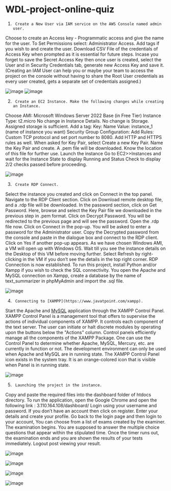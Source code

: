# WDL-project-online-quiz

1.      Create a New User via IAM service on the AWS Console named admin user. 
Choose to create an Access key - Programmatic access and give the name for the user.
To Set Permissions select: Administrator Access.
Add tags if you wish to and create the user.
Download CSV File of the credentials of Access Key when prompted as it is essential for future steps. Incase you forget to save the Secret Access Key then once user is created, select the User and in Security Credentials tab, generate new Access Key and save it.
(Creating an IAM User can help you or maybe your team to access the project on the console without having to share the Root User credentials as every user created, gets a separate set of credentials assigned.)

![image](https://user-images.githubusercontent.com/61246381/164277830-b74c5ba6-b125-4bc7-ac69-37708b133153.png)
![image](https://user-images.githubusercontent.com/61246381/164278129-32bca770-c5b1-4c6b-b480-415008652cc5.png)


2.      Create an EC2 Instance. Make the following changes while creating an Instance. 
Choose AMI: Microsoft Windows Server 2022 Base (in Free Tier)
Instance Type: t2.micro
No change in Instance Details.
No change is Storage. Assigned storage is sufficient.
Add a tag: Key: Name
Value: instance_1 (name of instance you want)
Security Group Configuration: Add Rules: Custom TCP protocol and set port number to 8080. Add HTTP and HTTPS rules as well.	
When asked for Key Pair, select Create a new Key Pair. Name the Key Pair and create. A .pem file will be downloaded. Know the location of this file for further use.
Launch the instance
Go to EC2>>Instances and wait for the Instance State to display Running and Status Check to display 2/2 checks passed before proceeding.

![image](https://user-images.githubusercontent.com/61246381/164278959-c72d81f7-5d6c-4924-8d0a-6c3884fcd53e.png)

3.      Create RDP Connect.
Select the instance you created and click on Connect in the top panel.
 Navigate to the RDP Client section.
Click on Download remote desktop file, and a .rdp file will be downloaded.
In the password section, click on Get Password.
Here, browse and select the Key Pair file we downloaded in the previous step in .pem format. Click on Decrypt Password. You will be redirected to the previous page and will see the password.
Open the .rdp file now. Click on Connect in the pop-up. You will be asked to enter a password for the Administrator user. Copy the Decrypted password from the console and paste in the dialogue box and connect to the RDP client. Click on Yes if another pop-up appears.
As we have chosen Windows AMI, a VM will open up with Windows OS. Wait till you see the instance details on the Desktop of this VM before moving further. Select Refresh by right-clicking in the VM if you don’t see the details in the top right corner.
RDP Connection is now established.
To run this project, install Python and/or Xampp if you wish to check the SQL connectivity. You open the Apache and MySQL connection on Xampp, create a database by the name of text_summarizer in phpMyAdmin and import the .sql file.



![image](https://user-images.githubusercontent.com/61246381/164278985-fef50bbc-5c21-4ebe-a75b-ed79b27ae938.png)

4.      Connecting to [XAMPP](https://www.javatpoint.com/xampp). 
Start the Apache and [MySQL](https://www.javatpoint.com/mysql-tutorial) application through the XAMPP Control Panel. XAMPP Control Panel is a management tool that offers to supervise the actions of individual components of XAMPP. It controls each component of the text server. The user can initiate or halt discrete modules by operating upon the buttons below the "Actions" column. Control panels efficiently manage all the components of the XAMPP Package. One can use the Control Panel to determine whether Apache, MySQL, Mercury, etc. are currently in function or not. The development environment can only be used when Apache and MySQL are in running state. The XAMPP Control Panel icon exists in the system tray. It is an orange-colored icon that is visible when Panel is in running state.

![image](https://user-images.githubusercontent.com/61246381/164279405-a0446fec-2d4e-4922-ac0e-41cc2b68c5f2.png)


5.      Launching the project in the instance.
Copy and paste the required files into the dashboard folder of htdocs directory. 
To run the application, open the Google Chrome and open the following link : 3.110.164.108/dashboard/
Login using your username and password. If you don’t have an account then click on register.
Enter your details and create your profile. Go back to the login page and then login to your account,
You can choose from a list of exams created by the examiner. The examination begins. You are supposed to answer the multiple choice questions that appear within the stipulated time.
Once the timer runs out, the examination ends and you are shown the results of your tests immediately. Logout post viewing your result.

![image](https://user-images.githubusercontent.com/61246381/164279535-8f28537d-c631-4e1f-bf14-673d7946e62d.png)

![image](https://user-images.githubusercontent.com/61246381/164279980-fd6f8f9d-991e-4953-9e29-cdded28c4cd1.png)

![image](https://user-images.githubusercontent.com/61246381/164280039-1e0474af-437a-4fbe-8f79-e2cf55bdbe7b.png)

![image](https://user-images.githubusercontent.com/61246381/164280064-2a3504a5-4160-40b6-b2b2-1735b732da20.png)

